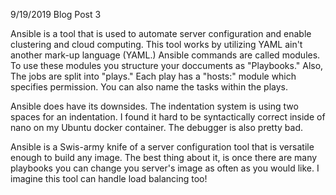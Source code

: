 9/19/2019 Blog Post 3

Ansible is a tool that is used to automate server configuration and enable clustering and cloud computing. This tool works by utilizing YAML ain't another mark-up language (YAML.) Ansible commands are called modules. To use these modules you structure your doccuments as "Playbooks." Also, The jobs are split into "plays." Each play has a "hosts:" module which specifies permission. You can also name the tasks within the plays. 

Ansible does have its downsides. The indentation system is using two spaces for an indentation. I found it hard to be syntactically correct inside of nano on my Ubuntu docker container. The debugger is also pretty bad. 

Ansible is a Swis-army knife of a server configuration tool that is versatile enough to build any image. The best thing about it, is once there are many playbooks you can change you server's image as often as you would like. I imagine this tool can handle load balancing too!

[jekyll-docs]: https://jekyllrb.com/docs/home
[jekyll-gh]:   https://github.com/jekyll/jekyll
[jekyll-talk]: https://talk.jekyllrb.com/

